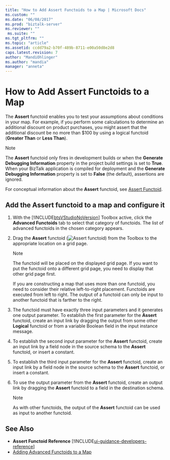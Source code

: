 ```yaml
---
title: "How to Add Assert Functoids to a Map | Microsoft Docs"
ms.custom: ""
ms.date: "06/08/2017"
ms.prod: "biztalk-server"
ms.reviewer: ""
 ms.suite: ""
ms.tgt_pltfrm: ""
ms.topic: "article"
ms.assetid: ccdd79a2-b70f-489b-8711-e00a50d8e2d8
caps.latest.revision: 7
author: "MandiOhlinger"
ms.author: "mandia"
manager: "anneta"
---
```

# How to Add Assert Functoids to a Map
The **Assert** functoid enables you to test your assumptions about conditions in your map. For example, if you perform some calculations to determine an additional discount on product purchases, you might assert that the additional discount be no more than $100 by using a logical functoid (**Greater Than** or **Less Than**).  
  
> [!NOTE]
>  The **Assert** functoid only fires in development builds or when the **Generate Debugging Information** property in the project build settings is set to **True**. When your BizTalk application is compiled for deployment and the **Generate Debugging Information** property is set to **False** (the default), assertions are ignored.  
  
 For conceptual information about the **Assert** functoid, see [Assert Functoid](../core/assert-functoid.md).  
  
## Add the Assert functoid to a map and configure it  
  
1.  With the [!INCLUDE[btsVStudioNoVersion](../includes/btsvstudionoversion-md.md)] Toolbox active, click the **Advanced Functoids** tab to select that category of functoids. The list of advanced functoids in the chosen category appears.  
  
2.  Drag the **Assert** functoid (![Assert functoid](../core/media/advanced-assert-functoid.gif "advanced_assert_functoid")) from the Toolbox to the appropriate location on a grid page.  
  
    > [!NOTE]
    >  The functoid will be placed on the displayed grid page. If you want to put the functoid onto a different grid page, you need to display that other grid page first. 
    >    
    >  If you are constructing a map that uses more than one functoid, you need to consider their relative left-to-right placement. Functoids are executed from left to right. The output of a functoid can only be input to another functoid that is farther to the right.  
  
3.  The functoid must have exactly three input parameters and it generates one output parameter. To establish the first parameter for the **Assert** functoid, create an input link by dragging the output from some other **Logical** functoid or from a variable Boolean field in the input instance message.  
  
4.  To establish the second input parameter for the **Assert** functoid, create an input link by a field node in the source schema to the **Assert** functoid, or insert a constant.  
  
5.  To establish the third input parameter for the **Assert** functoid, create an input link by a field node in the source schema to the **Assert** functoid, or insert a constant.  
  
6.  To use the output parameter from the **Assert** functoid, create an output link by dragging the **Assert** functoid to a field in the destination schema.  
  
    > [!NOTE]
    >  As with other functoids, the output of the **Assert** functoid can be used as input to another functoid.  
  
## See Also  
-  **Assert Functoid Reference** [!INCLUDE[ui-guidance-developers-reference](../includes/ui-guidance-developers-reference.md)]   
-  [Adding Advanced Functoids to a Map](../core/adding-advanced-functoids-to-a-map.md)